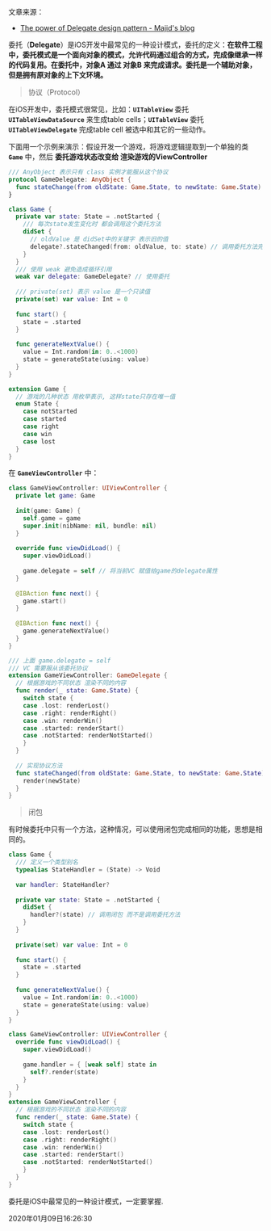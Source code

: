 文章来源：

- [The power of Delegate design pattern - Majid's blog](https://swiftwithmajid.com/2019/05/29/the-power-of-delegate-design-pattern/)

委托（**Delegate**）是iOS开发中最常见的一种设计模式，委托的定义：**在软件工程中，委托模式是一个面向对象的模式，允许代码通过组合的方式，完成像继承一样的代码复用。在委托中，对象A 通过 对象B 来完成请求。委托是一个辅助对象，但是拥有原对象的上下文环境。**



> 协议（Protocol）

在iOS开发中，委托模式很常见，比如：**`UITableView`** 委托 **`UITableViewDataSource`** 来生成table cells；**`UITableView`** 委托 **`UITableViewDelegate`** 完成table cell 被选中和其它的一些动作。

下面用一个示例来演示：假设开发一个游戏，将游戏逻辑提取到一个单独的类 **`Game`** 中，然后 **委托游戏状态改变给 渲染游戏的ViewController**

```swift
/// AnyObject 表示只有 class 实例才能服从这个协议
protocol GameDelegate: AnyObject {
  func stateChange(from oldState: Game.State, to newState: Game.State)
}

class Game {
  private var state: State = .notStarted {
    /// 每次state发生变化时 都会调用这个委托方法
    didSet {
      // oldValue 是 didSet中的关键字 表示旧的值
      delegate?.stateChanged(from: oldValue, to: state) // 调用委托方法完成
    }
  }
  /// 使用 weak 避免造成循环引用
  weak var delegate: GameDelegate? // 使用委托
  
  /// private(set) 表示 value 是一个只读值
  private(set) var value: Int = 0
  
  func start() {
    state = .started
  }
  
  func generateNextValue() {
    value = Int.random(in: 0..<1000)
    state = generateState(using: value)
  }
}

extension Game {
  // 游戏的几种状态 用枚举表示, 这样state只存在唯一值
  enum State {
    case notStarted
    case started
    case right
    case win
    case lost
  }
}
```

在 **`GameViewController`** 中：

```swift
class GameViewController: UIViewController {
  private let game: Game
  
  init(game: Game) {
    self.game = game
    super.init(nibName: nil, bundle: nil)
  }
  
  override func viewDidLoad() {
    super.viewDidLoad()
    
    game.delegate = self // 将当前VC 赋值给game的delegate属性
  }
  
  @IBAction func next() {
    game.start()
  }
  
  @IBAction func next() {
    game.generateNextValue()
  }
}

/// 上面 game.delegate = self
/// VC 需要服从该委托协议
extension GameViewController: GameDelegate {
  // 根据游戏的不同状态 渲染不同的内容
  func render(_ state: Game.State) {
    switch state {
    case .lost: renderLost()
    case .right: renderRight()
    case .win: renderWin()
    case .started: renderStart()
    case .notStarted: renderNotStarted()
    }
  }
  
  // 实现协议方法
  func stateChanged(from oldState: Game.State, to newState: Game.State) {
    render(newState)
  }
}
```



> 闭包

有时候委托中只有一个方法，这种情况，可以使用闭包完成相同的功能，思想是相同的。

```swift
class Game {
  /// 定义一个类型别名
  typealias StateHandler = (State) -> Void
  
  var handler: StateHandler?
  
  private var state: State = .notStarted {
    didSet {
      handler?(state) // 调用闭包 而不是调用委托方法
    }
  }
  
  private(set) var value: Int = 0
  
  func start() {
    state = .started
  }
  
  func generateNextValue() {
    value = Int.random(in: 0..<1000)
    state = generateState(using: value)
  }
}

class GameViewController: UIViewController {
  override func viewDidLoad() {
    super.viewDidLoad()
    
    game.handler = { [weak self] state in
      self?.render(state)
    }
  }
}
extension GameViewController {
  // 根据游戏的不同状态 渲染不同的内容
  func render(_ state: Game.State) {
    switch state {
    case .lost: renderLost()
    case .right: renderRight()
    case .win: renderWin()
    case .started: renderStart()
    case .notStarted: renderNotStarted()
    }
  }
}
```



委托是iOS中最常见的一种设计模式，一定要掌握.



2020年01月09日16:26:30